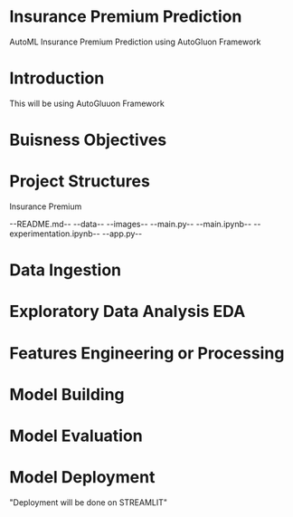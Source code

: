 # Insurance Premium Prediction
AutoML Insurance Premium Prediction using AutoGluon Framework


# Introduction

This will be using AutoGluuon Framework

# Buisness Objectives

# Project Structures

Insurance Premium

--README.md--
--data--
--images--
--main.py--
--main.ipynb--
--experimentation.ipynb--
--app.py--

# Data Ingestion

# Exploratory Data Analysis EDA

# Features Engineering or Processing

# Model Building

# Model Evaluation

# Model Deployment

"Deployment will be done on STREAMLIT"